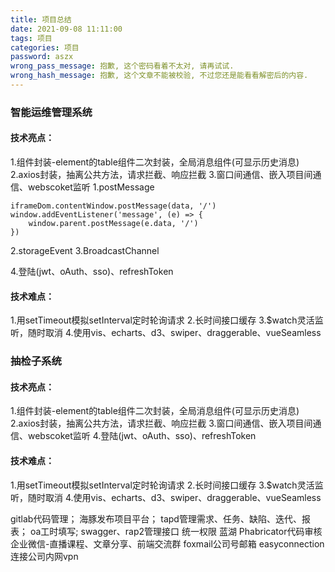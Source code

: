 ```yaml
---
title: 项目总结
date: 2021-09-08 11:11:00
tags: 项目
categories: 项目
password: aszx
wrong_pass_message: 抱歉, 这个密码看着不太对, 请再试试.
wrong_hash_message: 抱歉, 这个文章不能被校验, 不过您还是能看看解密后的内容.
---
```


### 智能运维管理系统
#### 技术亮点：
1.组件封装-element的table组件二次封装，全局消息组件(可显示历史消息)
2.axios封装，抽离公共方法，请求拦截、响应拦截
3.窗口间通信、嵌入项目间通信、webscoket监听
1.postMessage
```
iframeDom.contentWindow.postMessage(data, '/')
window.addEventListener('message', (e) => {
    window.parent.postMessage(e.data, '/')
})
```
2.storageEvent
3.BroadcastChannel

4.登陆(jwt、oAuth、sso)、refreshToken

#### 技术难点：
1.用setTimeout模拟setInterval定时轮询请求
2.长时间接口缓存
3.$watch灵活监听，随时取消
4.使用vis、echarts、d3、swiper、draggerable、vueSeamless
<!--more-->
### 抽检子系统
#### 技术亮点：
1.组件封装-element的table组件二次封装，全局消息组件(可显示历史消息)
2.axios封装，抽离公共方法，请求拦截、响应拦截
3.窗口间通信、嵌入项目间通信、webscoket监听
4.登陆(jwt、oAuth、sso)、refreshToken

#### 技术难点：
1.用setTimeout模拟setInterval定时轮询请求
2.长时间接口缓存
3.$watch灵活监听，随时取消
4.使用vis、echarts、d3、swiper、draggerable、vueSeamless

gitlab代码管理；
海豚发布项目平台；
tapd管理需求、任务、缺陷、迭代、报表；
oa工时填写;
swagger、rap2管理接口
统一权限
蓝湖
Phabricator代码审核
企业微信-直播课程、文章分享、前端交流群
foxmail公司号邮箱
easyconnection连接公司内网vpn